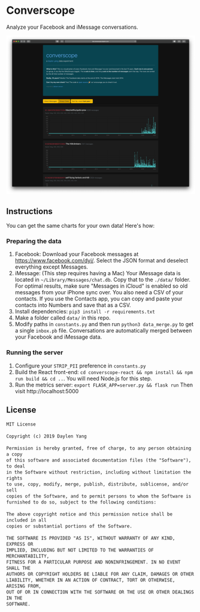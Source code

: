 # Converscope

Analyze your Facebook and iMessage conversations.

![Homepage image](example.png)

## Instructions
You can get the same charts for your own data! Here's how:

### Preparing the data
1. Facebook: Download your Facebook messages at https://www.facebook.com/dyi/. Select the JSON format and deselect everything except Messages.
2. iMessage: (This step requires having a Mac) Your iMessage data is located in `~/Library/Messages/chat.db`. Copy that to the `./data/` folder. For optimal results, make sure "Messages in iCloud" is enabled so old messages from your iPhone sync over. You also need a CSV of your contacts. If you use the Contacts app, you can copy and paste your contacts into Numbers and save that as a CSV.
3. Install dependencies: `pip3 install -r requirements.txt`
4. Make a folder called `data/` in this repo.
4. Modify paths in `constants.py` and then run `python3 data_merge.py` to get a single `inbox.pb` file. Conversations are automatically merged between your Facebook and iMessage data.

### Running the server
1. Configure your `STRIP_PII` preference in `constants.py`
2. Build the React front-end: `cd converscope-react && npm install && npm run build && cd ..`. You will need Node.js for this step.
3. Run the metrics server: `export FLASK_APP=server.py && flask run`  Then visit http://localhost:5000

## License

```
MIT License

Copyright (c) 2019 Daylen Yang

Permission is hereby granted, free of charge, to any person obtaining a copy
of this software and associated documentation files (the "Software"), to deal
in the Software without restriction, including without limitation the rights
to use, copy, modify, merge, publish, distribute, sublicense, and/or sell
copies of the Software, and to permit persons to whom the Software is
furnished to do so, subject to the following conditions:

The above copyright notice and this permission notice shall be included in all
copies or substantial portions of the Software.

THE SOFTWARE IS PROVIDED "AS IS", WITHOUT WARRANTY OF ANY KIND, EXPRESS OR
IMPLIED, INCLUDING BUT NOT LIMITED TO THE WARRANTIES OF MERCHANTABILITY,
FITNESS FOR A PARTICULAR PURPOSE AND NONINFRINGEMENT. IN NO EVENT SHALL THE
AUTHORS OR COPYRIGHT HOLDERS BE LIABLE FOR ANY CLAIM, DAMAGES OR OTHER
LIABILITY, WHETHER IN AN ACTION OF CONTRACT, TORT OR OTHERWISE, ARISING FROM,
OUT OF OR IN CONNECTION WITH THE SOFTWARE OR THE USE OR OTHER DEALINGS IN THE
SOFTWARE.
```
